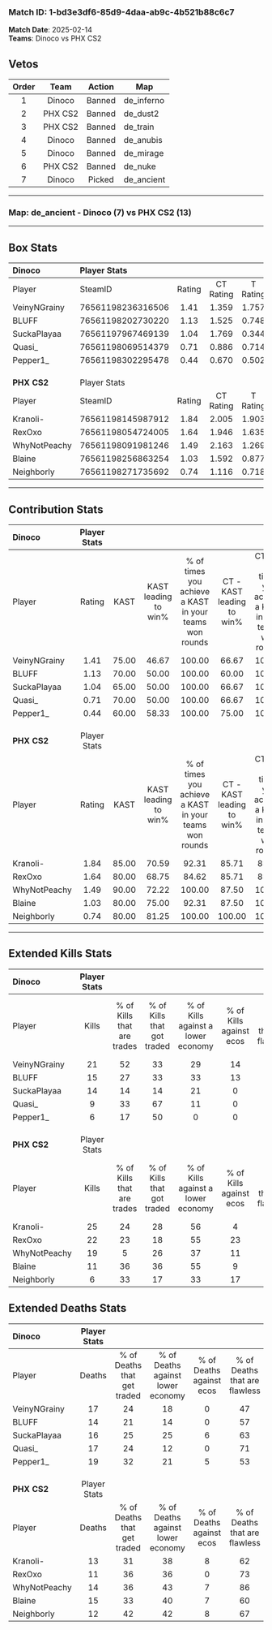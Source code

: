 ### Match ID: 1-bd3e3df6-85d9-4daa-ab9c-4b521b88c6c7  
**Match Date**: 2025-02-14  
**Teams**: Dinoco vs PHX CS2  

## Vetos  

| Order | Team | Action | Map |
| :---: | :--: | :----: | --- |
| 1 | Dinoco | Banned | de_inferno |
| 2 | PHX CS2 | Banned | de_dust2 |
| 3 | PHX CS2 | Banned | de_train |
| 4 | Dinoco | Banned | de_anubis |
| 5 | Dinoco | Banned | de_mirage |
| 6 | PHX CS2 | Banned | de_nuke |
| 7 | Dinoco | Picked | de_ancient |

---  

### **Map**: de_ancient - Dinoco (7) vs PHX CS2 (13)  
---  

## Box Stats  

| **Dinoco**   | Player Stats      |        |           |          |       |       |       |         |        |      |     |
| :- | :- | :-: | :-: | :-: | :-: | :-: | :-: | :-: | :-: | :-: | :-: |
| Player       | SteamID           | Rating | CT Rating | T Rating | KAST  |  ADR  | Kills | Assists | Deaths | K/D  | HS% |
| VeinyNGrainy | 76561198236316506 |  1.41  |   1.359   |  1.757   | 75.00 | 101.0 |  21   |    5    |   17   | 1.24 | 66  |
| BLUFF        | 76561198202730220 |  1.13  |   1.525   |  0.748   | 70.00 | 80.2  |  15   |    6    |   14   | 1.07 | 46  |
| SuckaPlayaa  | 76561197967469139 |  1.04  |   1.769   |  0.344   | 65.00 | 87.6  |  14   |    9    |   16   | 0.88 | 50  |
| Quasi_       | 76561198069514379 |  0.71  |   0.886   |  0.714   | 70.00 | 55.3  |   9   |    5    |   17   | 0.53 | 55  |
| Pepper1_     | 76561198302295478 |  0.44  |   0.670   |  0.502   | 60.00 | 45.2  |   6   |    9    |   19   | 0.32 |  0  |
|              |                   |        |           |          |       |       |       |         |        |      |     |
|              |                   |        |           |          |       |       |       |         |        |      |     |
|              |                   |        |           |          |       |       |       |         |        |      |     |
| **PHX CS2**  | Player Stats      |        |           |          |       |       |       |         |        |      |     |
| Player       | SteamID           | Rating | CT Rating | T Rating | KAST  |  ADR  | Kills | Assists | Deaths | K/D  | HS% |
| Kranoli-     | 76561198145987912 |  1.84  |   2.005   |  1.903   | 85.00 | 122.3 |  25   |    6    |   13   | 1.92 | 32  |
| RexOxo       | 76561198054724005 |  1.64  |   1.946   |  1.635   | 80.00 | 95.4  |  22   |    7    |   11   | 2.00 | 54  |
| WhyNotPeachy | 76561198091981246 |  1.49  |   2.163   |  1.269   | 90.00 | 95.5  |  19   |    4    |   14   | 1.36 | 42  |
| Blaine       | 76561198256863254 |  1.03  |   1.592   |  0.877   | 80.00 | 79.0  |  11   |   11    |   15   | 0.73 | 27  |
| Neighborly   | 76561198271735692 |  0.74  |   1.116   |  0.718   | 80.00 | 40.4  |   6   |    6    |   12   | 0.50 | 33  |
---  

## Contribution Stats  

| **Dinoco**   | Player Stats |       |                      |                                                        |                           |                                                             |                          |                                                            |
| :- | :-: | :-: | :-: | :-: | :-: | :-: | :-: | :-: |
| Player       |    Rating    | KAST  | KAST leading to win% | % of times you achieve a KAST in your teams won rounds | CT - KAST leading to win% | CT - % of times you achieve a KAST in your teams won rounds | T - KAST leading to win% | T - % of times you achieve a KAST in your teams won rounds |
| VeinyNGrainy |     1.41     | 75.00 |        46.67         |                         100.00                         |           66.67           |                           100.00                            |          16.67           |                           100.00                           |
| BLUFF        |     1.13     | 70.00 |        50.00         |                         100.00                         |           60.00           |                           100.00                            |          25.00           |                           100.00                           |
| SuckaPlayaa  |     1.04     | 65.00 |        50.00         |                         100.00                         |           66.67           |                           100.00                            |          20.00           |                           100.00                           |
| Quasi_       |     0.71     | 70.00 |        50.00         |                         100.00                         |           66.67           |                           100.00                            |          20.00           |                           100.00                           |
| Pepper1_     |     0.44     | 60.00 |        58.33         |                         100.00                         |           75.00           |                           100.00                            |          25.00           |                           100.00                           |
|              |              |       |                      |                                                        |                           |                                                             |                          |                                                            |
|              |              |       |                      |                                                        |                           |                                                             |                          |                                                            |
|              |              |       |                      |                                                        |                           |                                                             |                          |                                                            |
| **PHX CS2**  | Player Stats |       |                      |                                                        |                           |                                                             |                          |                                                            |
| Player       |    Rating    | KAST  | KAST leading to win% | % of times you achieve a KAST in your teams won rounds | CT - KAST leading to win% | CT - % of times you achieve a KAST in your teams won rounds | T - KAST leading to win% | T - % of times you achieve a KAST in your teams won rounds |
| Kranoli-     |     1.84     | 85.00 |        70.59         |                         92.31                          |           85.71           |                            85.71                            |          60.00           |                           100.00                           |
| RexOxo       |     1.64     | 80.00 |        68.75         |                         84.62                          |           85.71           |                            85.71                            |          55.56           |                           83.33                            |
| WhyNotPeachy |     1.49     | 90.00 |        72.22         |                         100.00                         |           87.50           |                           100.00                            |          60.00           |                           100.00                           |
| Blaine       |     1.03     | 80.00 |        75.00         |                         92.31                          |           87.50           |                           100.00                            |          62.50           |                           83.33                            |
| Neighborly   |     0.74     | 80.00 |        81.25         |                         100.00                         |          100.00           |                           100.00                            |          66.67           |                           100.00                           |
---  

## Extended Kills Stats  

| **Dinoco**   | Player Stats |                            |                            |                                    |                         |                              |                                 |                                       |                    |           |
| :- | :-: | :-: | :-: | :-: | :-: | :-: | :-: | :-: | :-: | :-: |
| Player       |    Kills     | % of Kills that are trades | % of Kills that got traded | % of Kills against a lower economy | % of Kills against ecos | % of Kills that are flawless | % of Kills that are close duels | % of Kills that are assisted by flash | Pistol Round Kills | AWP Kills |
| VeinyNGrainy |      21      |             52             |             33             |                 29                 |           14            |              71              |                0                |                   0                   |         0          |     5     |
| BLUFF        |      15      |             27             |             33             |                 33                 |           13            |              87              |                0                |                   7                   |         0          |     2     |
| SuckaPlayaa  |      14      |             14             |             14             |                 21                 |            0            |              71              |               21                |                   0                   |         0          |     1     |
| Quasi_       |      9       |             33             |             67             |                 11                 |            0            |              33              |               22                |                   0                   |         0          |     0     |
| Pepper1_     |      6       |             17             |             50             |                 0                  |            0            |              83              |                0                |                   0                   |         0          |     0     |
|              |              |                            |                            |                                    |                         |                              |                                 |                                       |                    |           |
|              |              |                            |                            |                                    |                         |                              |                                 |                                       |                    |           |
|              |              |                            |                            |                                    |                         |                              |                                 |                                       |                    |           |
| **PHX CS2**  | Player Stats |                            |                            |                                    |                         |                              |                                 |                                       |                    |           |
| Player       |    Kills     | % of Kills that are trades | % of Kills that got traded | % of Kills against a lower economy | % of Kills against ecos | % of Kills that are flawless | % of Kills that are close duels | % of Kills that are assisted by flash | Pistol Round Kills | AWP Kills |
| Kranoli-     |      25      |             24             |             28             |                 56                 |            4            |              60              |                4                |                   8                   |         0          |     0     |
| RexOxo       |      22      |             23             |             18             |                 55                 |           23            |              55              |                5                |                   5                   |         0          |     5     |
| WhyNotPeachy |      19      |             5              |             26             |                 37                 |           11            |              63              |               16                |                   0                   |         2          |     3     |
| Blaine       |      11      |             36             |             36             |                 55                 |            9            |              36              |               27                |                   9                   |         0          |     0     |
| Neighborly   |      6       |             33             |             17             |                 33                 |           17            |              67              |               17                |                   0                   |         0          |     0     |
## Extended Deaths Stats  

| **Dinoco**   | Player Stats |                             |                                   |                          |                               |                            |                           |               |
| :- | :-: | :-: | :-: | :-: | :-: | :-: | :-: | :-: |
| Player       |    Deaths    | % of Deaths that get traded | % of Deaths against lower economy | % of Deaths against ecos | % of Deaths that are flawless | % of Deaths that are close | % of Deaths while blinded | Deaths to AWP |
| VeinyNGrainy |      17      |             24              |                18                 |            0             |              47               |             24             |             6             |       0       |
| BLUFF        |      14      |             21              |                14                 |            0             |              57               |             14             |             7             |       0       |
| SuckaPlayaa  |      16      |             25              |                25                 |            6             |              63               |             6              |             6             |       1       |
| Quasi_       |      17      |             24              |                12                 |            0             |              71               |             0              |             6             |       1       |
| Pepper1_     |      19      |             32              |                21                 |            5             |              53               |             11             |             0             |       0       |
|              |              |                             |                                   |                          |                               |                            |                           |               |
|              |              |                             |                                   |                          |                               |                            |                           |               |
|              |              |                             |                                   |                          |                               |                            |                           |               |
| **PHX CS2**  | Player Stats |                             |                                   |                          |                               |                            |                           |               |
| Player       |    Deaths    | % of Deaths that get traded | % of Deaths against lower economy | % of Deaths against ecos | % of Deaths that are flawless | % of Deaths that are close | % of Deaths while blinded | Deaths to AWP |
| Kranoli-     |      13      |             31              |                38                 |            8             |              62               |             8              |             0             |       0       |
| RexOxo       |      11      |             36              |                36                 |            0             |              73               |             9              |             0             |       0       |
| WhyNotPeachy |      14      |             36              |                43                 |            7             |              86               |             0              |             7             |       0       |
| Blaine       |      15      |             33              |                40                 |            7             |              60               |             7              |             0             |       0       |
| Neighborly   |      12      |             42              |                42                 |            8             |              67               |             17             |             0             |       0       |
